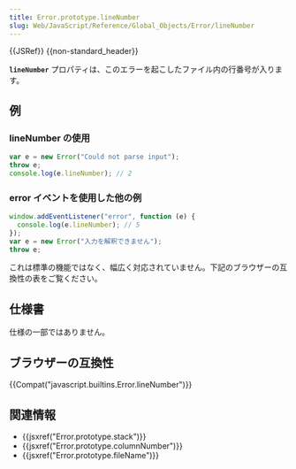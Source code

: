 ```yaml
---
title: Error.prototype.lineNumber
slug: Web/JavaScript/Reference/Global_Objects/Error/lineNumber
---
```


{{JSRef}} {{non-standard_header}}

**`lineNumber`** プロパティは、このエラーを起こしたファイル内の行番号が入ります。

## 例

### lineNumber の使用

```js
var e = new Error("Could not parse input");
throw e;
console.log(e.lineNumber); // 2
```

### error イベントを使用した他の例

```js
window.addEventListener("error", function (e) {
  console.log(e.lineNumber); // 5
});
var e = new Error("入力を解釈できません");
throw e;
```

これは標準の機能ではなく、幅広く対応されていません。下記のブラウザーの互換性の表をご覧ください。

## 仕様書

仕様の一部ではありません。

## ブラウザーの互換性

{{Compat("javascript.builtins.Error.lineNumber")}}

## 関連情報

- {{jsxref("Error.prototype.stack")}}
- {{jsxref("Error.prototype.columnNumber")}}
- {{jsxref("Error.prototype.fileName")}}
